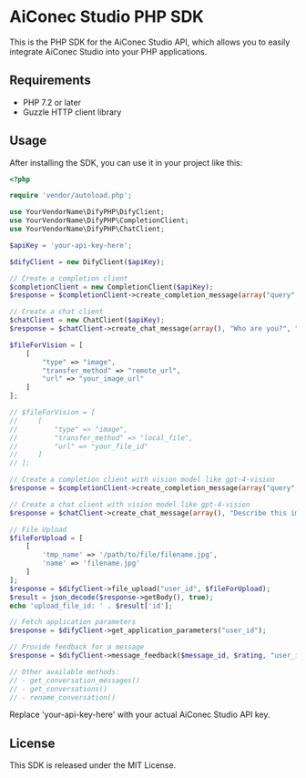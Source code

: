 # AiConec Studio PHP SDK

This is the PHP SDK for the AiConec Studio API, which allows you to easily integrate AiConec Studio into your PHP applications.

## Requirements

- PHP 7.2 or later
- Guzzle HTTP client library

## Usage

After installing the SDK, you can use it in your project like this:

```php
<?php

require 'vendor/autoload.php';

use YourVendorName\DifyPHP\DifyClient;
use YourVendorName\DifyPHP\CompletionClient;
use YourVendorName\DifyPHP\ChatClient;

$apiKey = 'your-api-key-here';

$difyClient = new DifyClient($apiKey);

// Create a completion client
$completionClient = new CompletionClient($apiKey);
$response = $completionClient->create_completion_message(array("query" => "Who are you?"), "blocking", "user_id");

// Create a chat client
$chatClient = new ChatClient($apiKey);
$response = $chatClient->create_chat_message(array(), "Who are you?", "user_id", "blocking", $conversation_id);

$fileForVision = [
    [
        "type" => "image",
        "transfer_method" => "remote_url",
        "url" => "your_image_url"
    ]
];

// $fileForVision = [
//     [
//         "type" => "image",
//         "transfer_method" => "local_file",
//         "url" => "your_file_id"
//     ]
// ];

// Create a completion client with vision model like gpt-4-vision
$response = $completionClient->create_completion_message(array("query" => "Describe this image."), "blocking", "user_id", $fileForVision);

// Create a chat client with vision model like gpt-4-vision
$response = $chatClient->create_chat_message(array(), "Describe this image.", "user_id", "blocking", $conversation_id, $fileForVision);

// File Upload
$fileForUpload = [
    [
        'tmp_name' => '/path/to/file/filename.jpg',
        'name' => 'filename.jpg'
    ]
];
$response = $difyClient->file_upload("user_id", $fileForUpload);
$result = json_decode($response->getBody(), true);
echo 'upload_file_id: ' . $result['id'];

// Fetch application parameters
$response = $difyClient->get_application_parameters("user_id");

// Provide feedback for a message
$response = $difyClient->message_feedback($message_id, $rating, "user_id");

// Other available methods:
// - get_conversation_messages()
// - get_conversations()
// - rename_conversation()
```

Replace 'your-api-key-here' with your actual AiConec Studio API key.

## License

This SDK is released under the MIT License.